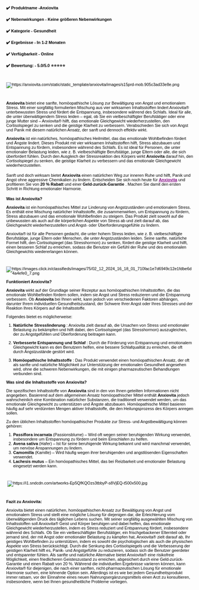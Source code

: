 <p style="color: #000000; font-family: Verdana, Arial, Helvetica, sans-serif; font-size: 11px; font-style: normal; font-variant-ligatures: normal; font-variant-caps: normal; font-weight: 400; letter-spacing: normal; orphans: 2; text-align: start; text-indent: 0px; text-transform: none; widows: 2; word-spacing: 0px; -webkit-text-stroke-width: 0px; white-space: normal; text-decoration-thickness: initial; text-decoration-style: initial; text-decoration-color: initial;"><strong><span style="vertical-align: inherit;">✔️ Produktname -Anxiovita</span></strong><br /><br /><strong><span style="vertical-align: inherit;">✔️ Nebenwirkungen - Keine gr&ouml;&szlig;eren Nebenwirkungen</span></strong><br /><br /><strong><span style="vertical-align: inherit;">✔️ Kategorie - Gesundheit</span></strong><br /><br /><strong><span style="vertical-align: inherit;">✔️ Ergebnisse - In 1-2 Monaten</span></strong><br /><br /><strong><span style="vertical-align: inherit;">✔️ Verf&uuml;gbarkeit - Online</span></strong><br /><br /><strong><span style="vertical-align: inherit;">✔️ Bewertung: - 5.0/5.0 ⭐⭐⭐⭐⭐</span></strong></p>
<p style="color: #000000; font-family: Verdana, Arial, Helvetica, sans-serif; font-size: 11px; font-style: normal; font-variant-ligatures: normal; font-variant-caps: normal; font-weight: 400; letter-spacing: normal; orphans: 2; text-align: start; text-indent: 0px; text-transform: none; widows: 2; word-spacing: 0px; -webkit-text-stroke-width: 0px; white-space: normal; text-decoration-thickness: initial; text-decoration-style: initial; text-decoration-color: initial;">&nbsp;</p>
<p style="color: #000000; font-family: Verdana, Arial, Helvetica, sans-serif; font-size: 11px; font-style: normal; font-variant-ligatures: normal; font-variant-caps: normal; font-weight: 400; letter-spacing: normal; orphans: 2; text-align: start; text-indent: 0px; text-transform: none; widows: 2; word-spacing: 0px; -webkit-text-stroke-width: 0px; white-space: normal; text-decoration-thickness: initial; text-decoration-style: initial; text-decoration-color: initial;"><img class="transparent" src="https://anxiovita.com/static/static_template/anxiovita/images/s15prd-mob.905c3ad33e8e.png" alt="https://anxiovita.com/static/static_template/anxiovita/images/s15prd-mob.905c3ad33e8e.png" />&nbsp;</p>
<p style="color: #000000; font-family: Verdana, Arial, Helvetica, sans-serif; font-size: 11px; font-style: normal; font-variant-ligatures: normal; font-variant-caps: normal; font-weight: 400; letter-spacing: normal; orphans: 2; text-align: start; text-indent: 0px; text-transform: none; widows: 2; word-spacing: 0px; -webkit-text-stroke-width: 0px; white-space: normal; text-decoration-thickness: initial; text-decoration-style: initial; text-decoration-color: initial;">&nbsp;</p>
<p style="color: #000000; font-family: Verdana, Arial, Helvetica, sans-serif; font-size: 11px; font-style: normal; font-variant-ligatures: normal; font-variant-caps: normal; font-weight: 400; letter-spacing: normal; orphans: 2; text-align: start; text-indent: 0px; text-transform: none; widows: 2; word-spacing: 0px; -webkit-text-stroke-width: 0px; white-space: normal; text-decoration-thickness: initial; text-decoration-style: initial; text-decoration-color: initial;"><strong><span style="vertical-align: inherit;"><span style="vertical-align: inherit;">Anxiovita</span></span></strong><span style="vertical-align: inherit;"><span style="vertical-align: inherit;">&nbsp;bietet eine sanfte, hom&ouml;opathische L&ouml;sung zur Bew&auml;ltigung von Angst und emotionalem Stress. Mit einer sorgf&auml;ltig formulierten Mischung aus vier wirksamen Inhaltsstoffen lindert Anxiovita&reg; unterbewussten Stress und f&ouml;rdert die Entspannung, insbesondere w&auml;hrend des Schlafs. Ideal f&uuml;r alle, die unter &uuml;berw&auml;ltigendem Stress leiden &ndash; egal, ob Sie ein vielbesch&auml;ftigter Berufst&auml;tiger oder eine junge Mutter sind &ndash; Anxiovita&reg; hilft, das emotionale Gleichgewicht wiederherzustellen, den Cortisolspiegel zu senken und die geistige Klarheit zu verbessern. Verabschieden Sie sich von Angst und Panik mit diesem nat&uuml;rlichen Ansatz, der sanft und dennoch effektiv wirkt.</span></span></p>
<p style="color: #000000; font-family: Verdana, Arial, Helvetica, sans-serif; font-size: 11px; font-style: normal; font-variant-ligatures: normal; font-variant-caps: normal; font-weight: 400; letter-spacing: normal; orphans: 2; text-align: start; text-indent: 0px; text-transform: none; widows: 2; word-spacing: 0px; -webkit-text-stroke-width: 0px; white-space: normal; text-decoration-thickness: initial; text-decoration-style: initial; text-decoration-color: initial;"><strong><span style="vertical-align: inherit;"><span style="vertical-align: inherit;">Anxiovita</span></span></strong><span style="vertical-align: inherit;"><span style="vertical-align: inherit;">&nbsp;ist ein nat&uuml;rliches, hom&ouml;opathisches Heilmittel, das das emotionale Wohlbefinden f&ouml;rdert und &Auml;ngste lindert. Dieses Produkt mit vier wirksamen Inhaltsstoffen hilft, Stress abzubauen und Entspannung zu f&ouml;rdern, insbesondere w&auml;hrend des Schlafs. Es ist ideal f&uuml;r Personen, die unter emotionaler Belastung leiden, wie z. B. vielbesch&auml;ftigte Berufst&auml;tige, junge Eltern oder alle, die sich &uuml;berfordert f&uuml;hlen. Durch den Ausgleich der Stressreaktion des K&ouml;rpers wirkt&nbsp;</span></span><strong><span style="vertical-align: inherit;"><span style="vertical-align: inherit;">Anxiovita</span></span></strong><span style="vertical-align: inherit;"><span style="vertical-align: inherit;">&nbsp;darauf hin, den Cortisolspiegel zu senken, die geistige Klarheit zu verbessern und das emotionale Gleichgewicht wiederherzustellen.</span></span></p>
<h4 style="color: #000000; font-family: Verdana, Arial, Helvetica, sans-serif; font-size: 11px; font-style: normal; font-variant-ligatures: normal; font-variant-caps: normal; font-weight: 400; letter-spacing: normal; orphans: 2; text-align: start; text-indent: 0px; text-transform: none; widows: 2; word-spacing: 0px; -webkit-text-stroke-width: 0px; white-space: normal; text-decoration-thickness: initial; text-decoration-style: initial; text-decoration-color: initial;"><span style="vertical-align: inherit;"><span style="vertical-align: inherit;">Sanft und doch wirksam bietet&nbsp;</span></span><strong><span style="vertical-align: inherit;"><span style="vertical-align: inherit;">Anxiovita</span></span></strong><span style="vertical-align: inherit;"><span style="vertical-align: inherit;">&nbsp;einen nat&uuml;rlichen Weg zur inneren Ruhe und hilft, Panik und Angst ohne aggressive Chemikalien zu lindern. Entscheiden Sie sich noch heute f&uuml;r&nbsp;</span></span><strong><span style="color: #800080;"><a style="color: #800080;" href="https://anxiovita.de/">Anxiovita</a></span></strong><span style="vertical-align: inherit;"><span style="vertical-align: inherit;"> und profitieren Sie von&nbsp;</span></span><strong><span style="vertical-align: inherit;"><span style="vertical-align: inherit;">20 % Rabatt</span></span></strong><span style="vertical-align: inherit;"><span style="vertical-align: inherit;">&nbsp;und einer&nbsp;</span></span><strong><span style="vertical-align: inherit;"><span style="vertical-align: inherit;">Geld-zur&uuml;ck-Garantie</span></span></strong><span style="vertical-align: inherit;"><span style="vertical-align: inherit;">&nbsp;. Machen Sie damit den ersten Schritt in Richtung emotionaler Harmonie.</span></span></h4>
<p style="color: #000000; font-family: Verdana, Arial, Helvetica, sans-serif; font-size: 11px; font-style: normal; font-variant-ligatures: normal; font-variant-caps: normal; font-weight: 400; letter-spacing: normal; orphans: 2; text-align: start; text-indent: 0px; text-transform: none; widows: 2; word-spacing: 0px; -webkit-text-stroke-width: 0px; white-space: normal; text-decoration-thickness: initial; text-decoration-style: initial; text-decoration-color: initial;"><strong><span style="vertical-align: inherit;"><span style="vertical-align: inherit;">Was ist Anxiovita?</span></span></strong></p>
<p style="color: #000000; font-family: Verdana, Arial, Helvetica, sans-serif; font-size: 11px; font-style: normal; font-variant-ligatures: normal; font-variant-caps: normal; font-weight: 400; letter-spacing: normal; orphans: 2; text-align: start; text-indent: 0px; text-transform: none; widows: 2; word-spacing: 0px; -webkit-text-stroke-width: 0px; white-space: normal; text-decoration-thickness: initial; text-decoration-style: initial; text-decoration-color: initial;"><strong><span style="vertical-align: inherit;"><span style="vertical-align: inherit;">Anxiovita</span></span></strong><span style="vertical-align: inherit;"><span style="vertical-align: inherit;">&nbsp;ist ein hom&ouml;opathisches Mittel zur Linderung von Angstzust&auml;nden und emotionalem Stress. Es enth&auml;lt eine Mischung nat&uuml;rlicher Inhaltsstoffe, die zusammenwirken, um Entspannung zu f&ouml;rdern, Stress abzubauen und das emotionale Wohlbefinden zu steigern. Das Produkt zielt sowohl auf die unbewussten als auch auf die k&ouml;rperlichen Aspekte von Stress ab und zielt darauf ab, das Gleichgewicht wiederherzustellen und Angst- oder &Uuml;berforderungsgef&uuml;hle zu lindern.</span></span></p>
<p style="color: #000000; font-family: Verdana, Arial, Helvetica, sans-serif; font-size: 11px; font-style: normal; font-variant-ligatures: normal; font-variant-caps: normal; font-weight: 400; letter-spacing: normal; orphans: 2; text-align: start; text-indent: 0px; text-transform: none; widows: 2; word-spacing: 0px; -webkit-text-stroke-width: 0px; white-space: normal; text-decoration-thickness: initial; text-decoration-style: initial; text-decoration-color: initial;"><span style="vertical-align: inherit;"><span style="vertical-align: inherit;">Anxiovita&reg; ist f&uuml;r alle Personen gedacht, die unter hohem Stress leiden, wie z. B. vielbesch&auml;ftigte Berufst&auml;tige, junge Eltern oder Menschen, die unter Angstzust&auml;nden leiden. Seine sanfte, nat&uuml;rliche Formel hilft, den Cortisolspiegel (das Stresshormon) zu senken, f&ouml;rdert die geistige Klarheit und hilft, einen besseren Schlaf zu erreichen, sodass die Benutzer ein Gef&uuml;hl der Ruhe und des emotionalen Gleichgewichts wiedererlangen k&ouml;nnen.</span></span></p>
<p style="color: #000000; font-family: Verdana, Arial, Helvetica, sans-serif; font-size: 11px; font-style: normal; font-variant-ligatures: normal; font-variant-caps: normal; font-weight: 400; letter-spacing: normal; orphans: 2; text-align: start; text-indent: 0px; text-transform: none; widows: 2; word-spacing: 0px; -webkit-text-stroke-width: 0px; white-space: normal; text-decoration-thickness: initial; text-decoration-style: initial; text-decoration-color: initial;"><span style="vertical-align: inherit;"><span style="vertical-align: inherit;">&nbsp;</span></span></p>
<p style="color: #000000; font-family: Verdana, Arial, Helvetica, sans-serif; font-size: 11px; font-style: normal; font-variant-ligatures: normal; font-variant-caps: normal; font-weight: 400; letter-spacing: normal; orphans: 2; text-align: start; text-indent: 0px; text-transform: none; widows: 2; word-spacing: 0px; -webkit-text-stroke-width: 0px; white-space: normal; text-decoration-thickness: initial; text-decoration-style: initial; text-decoration-color: initial;"><img src="https://images.click.in/classifieds/images/75/02_12_2024_16_18_01_710fac1e7d6949c12e1fdbe6d4a4efe0_7.png" alt="https://images.click.in/classifieds/images/75/02_12_2024_16_18_01_710fac1e7d6949c12e1fdbe6d4a4efe0_7.png" /><span style="vertical-align: inherit;"><span style="vertical-align: inherit;"> <br /></span></span></p>
<p style="color: #000000; font-family: Verdana, Arial, Helvetica, sans-serif; font-size: 11px; font-style: normal; font-variant-ligatures: normal; font-variant-caps: normal; font-weight: 400; letter-spacing: normal; orphans: 2; text-align: start; text-indent: 0px; text-transform: none; widows: 2; word-spacing: 0px; -webkit-text-stroke-width: 0px; white-space: normal; text-decoration-thickness: initial; text-decoration-style: initial; text-decoration-color: initial;"><strong><span style="vertical-align: inherit;"><span style="vertical-align: inherit;">Funktioniert Anxiovita?</span></span></strong></p>
<p style="color: #000000; font-family: Verdana, Arial, Helvetica, sans-serif; font-size: 11px; font-style: normal; font-variant-ligatures: normal; font-variant-caps: normal; font-weight: 400; letter-spacing: normal; orphans: 2; text-align: start; text-indent: 0px; text-transform: none; widows: 2; word-spacing: 0px; -webkit-text-stroke-width: 0px; white-space: normal; text-decoration-thickness: initial; text-decoration-style: initial; text-decoration-color: initial;"><strong><span style="vertical-align: inherit;"><span style="vertical-align: inherit;">Anxiovita</span></span></strong><span style="vertical-align: inherit;"><span style="vertical-align: inherit;">&nbsp;wirkt auf der Grundlage seiner Rezeptur aus hom&ouml;opathischen Inhaltsstoffen, die das emotionale Wohlbefinden f&ouml;rdern sollen, indem sie Angst und Stress reduzieren und die Entspannung verbessern. Ob&nbsp;</span></span><strong><span style="vertical-align: inherit;"><span style="vertical-align: inherit;">Anxiovita</span></span></strong><span style="vertical-align: inherit;"><span style="vertical-align: inherit;">&nbsp;bei Ihnen wirkt, kann jedoch von verschiedenen Faktoren abh&auml;ngen, darunter Ihrem individuellen Gesundheitszustand, der Schwere Ihrer Angst oder Ihres Stresses und der Reaktion Ihres K&ouml;rpers auf die Inhaltsstoffe.</span></span></p>
<p style="color: #000000; font-family: Verdana, Arial, Helvetica, sans-serif; font-size: 11px; font-style: normal; font-variant-ligatures: normal; font-variant-caps: normal; font-weight: 400; letter-spacing: normal; orphans: 2; text-align: start; text-indent: 0px; text-transform: none; widows: 2; word-spacing: 0px; -webkit-text-stroke-width: 0px; white-space: normal; text-decoration-thickness: initial; text-decoration-style: initial; text-decoration-color: initial;"><span style="vertical-align: inherit;"><span style="vertical-align: inherit;">Folgendes bietet es m&ouml;glicherweise:</span></span></p>
<ol style="color: #000000; font-family: Verdana, Arial, Helvetica, sans-serif; font-size: 11px; font-style: normal; font-variant-ligatures: normal; font-variant-caps: normal; font-weight: 400; letter-spacing: normal; orphans: 2; text-align: start; text-indent: 0px; text-transform: none; widows: 2; word-spacing: 0px; -webkit-text-stroke-width: 0px; white-space: normal; text-decoration-thickness: initial; text-decoration-style: initial; text-decoration-color: initial;">
<li>
<p><strong><span style="vertical-align: inherit;"><span style="vertical-align: inherit;">Nat&uuml;rliche Stresslinderung</span></span></strong><span style="vertical-align: inherit;"><span style="vertical-align: inherit;">&nbsp;: Anxiovita zielt darauf ab, die Ursachen von Stress und emotionaler Belastung zu bek&auml;mpfen und hilft dabei, den Cortisolspiegel (das Stresshormon) auszugleichen, der zu Angstgef&uuml;hlen und &Uuml;berforderung beitragen kann.</span></span></p>
</li>
<li>
<p><strong><span style="vertical-align: inherit;"><span style="vertical-align: inherit;">Verbesserte Entspannung und Schlaf</span></span></strong><span style="vertical-align: inherit;"><span style="vertical-align: inherit;">&nbsp;: Durch die F&ouml;rderung von Entspannung und emotionalem Gleichgewicht kann es den Benutzern helfen, eine bessere Schlafqualit&auml;t zu erreichen, die oft durch Angstzust&auml;nde gest&ouml;rt wird.</span></span></p>
</li>
<li>
<p><strong><span style="vertical-align: inherit;"><span style="vertical-align: inherit;">Hom&ouml;opathische Inhaltsstoffe</span></span></strong><span style="vertical-align: inherit;"><span style="vertical-align: inherit;">&nbsp;: Das Produkt verwendet einen hom&ouml;opathischen Ansatz, der oft als sanfte und nat&uuml;rliche M&ouml;glichkeit zur Unterst&uuml;tzung der emotionalen Gesundheit angesehen wird, ohne die schweren Nebenwirkungen, die mit einigen pharmazeutischen Behandlungen verbunden sind.</span></span></p>
</li>
</ol>
<p style="color: #000000; font-family: Verdana, Arial, Helvetica, sans-serif; font-size: 11px; font-style: normal; font-variant-ligatures: normal; font-variant-caps: normal; font-weight: 400; letter-spacing: normal; orphans: 2; text-align: start; text-indent: 0px; text-transform: none; widows: 2; word-spacing: 0px; -webkit-text-stroke-width: 0px; white-space: normal; text-decoration-thickness: initial; text-decoration-style: initial; text-decoration-color: initial;"><strong><span style="vertical-align: inherit;"><span style="vertical-align: inherit;">Was sind die Inhaltsstoffe von Anxiovita?</span></span></strong></p>
<p style="color: #000000; font-family: Verdana, Arial, Helvetica, sans-serif; font-size: 11px; font-style: normal; font-variant-ligatures: normal; font-variant-caps: normal; font-weight: 400; letter-spacing: normal; orphans: 2; text-align: start; text-indent: 0px; text-transform: none; widows: 2; word-spacing: 0px; -webkit-text-stroke-width: 0px; white-space: normal; text-decoration-thickness: initial; text-decoration-style: initial; text-decoration-color: initial;"><span style="vertical-align: inherit;"><span style="vertical-align: inherit;">Die spezifischen Inhaltsstoffe von&nbsp;</span></span><strong><span style="vertical-align: inherit;"><span style="vertical-align: inherit;">Anxiovita</span></span></strong><span style="vertical-align: inherit;"><span style="vertical-align: inherit;">&nbsp;sind in den von Ihnen geteilten Informationen nicht angegeben. Basierend auf dem allgemeinen Ansatz hom&ouml;opathischer Mittel enth&auml;lt&nbsp;</span></span><strong><span style="vertical-align: inherit;"><span style="vertical-align: inherit;">Anxiovita</span></span></strong><span style="vertical-align: inherit;"><span style="vertical-align: inherit;">&nbsp;jedoch wahrscheinlich eine Kombination nat&uuml;rlicher Substanzen, die traditionell verwendet werden, um das emotionale Gleichgewicht zu unterst&uuml;tzen und &Auml;ngste abzubauen. Hom&ouml;opathische Mittel basieren h&auml;ufig auf sehr verd&uuml;nnten Mengen aktiver Inhaltsstoffe, die den Heilungsprozess des K&ouml;rpers anregen sollen.</span></span></p>
<p style="color: #000000; font-family: Verdana, Arial, Helvetica, sans-serif; font-size: 11px; font-style: normal; font-variant-ligatures: normal; font-variant-caps: normal; font-weight: 400; letter-spacing: normal; orphans: 2; text-align: start; text-indent: 0px; text-transform: none; widows: 2; word-spacing: 0px; -webkit-text-stroke-width: 0px; white-space: normal; text-decoration-thickness: initial; text-decoration-style: initial; text-decoration-color: initial;"><span style="vertical-align: inherit;"><span style="vertical-align: inherit;">Zu den &uuml;blichen Inhaltsstoffen hom&ouml;opathischer Produkte zur Stress- und Angstbew&auml;ltigung k&ouml;nnen geh&ouml;ren:</span></span></p>
<ol style="color: #000000; font-family: Verdana, Arial, Helvetica, sans-serif; font-size: 11px; font-style: normal; font-variant-ligatures: normal; font-variant-caps: normal; font-weight: 400; letter-spacing: normal; orphans: 2; text-align: start; text-indent: 0px; text-transform: none; widows: 2; word-spacing: 0px; -webkit-text-stroke-width: 0px; white-space: normal; text-decoration-thickness: initial; text-decoration-style: initial; text-decoration-color: initial;">
<li><strong><span style="vertical-align: inherit;"><span style="vertical-align: inherit;">Passiflora incarnata</span></span></strong><span style="vertical-align: inherit;"><span style="vertical-align: inherit;">&nbsp;(Passionsblume) &ndash; Wird oft wegen seiner beruhigenden Wirkung verwendet, insbesondere um Entspannung zu f&ouml;rdern und beim Einschlafen zu helfen.</span></span></li>
<li><strong><span style="vertical-align: inherit;"><span style="vertical-align: inherit;">Avena sativa</span></span></strong><span style="vertical-align: inherit;"><span style="vertical-align: inherit;">&nbsp;(Hafer) &ndash; Ist f&uuml;r seine beruhigende Wirkung bekannt und wird manchmal verwendet, um nerv&ouml;se Anspannungen zu lindern.</span></span></li>
<li><strong><span style="vertical-align: inherit;"><span style="vertical-align: inherit;">Camomilla</span></span></strong><span style="vertical-align: inherit;"><span style="vertical-align: inherit;">&nbsp;(Kamille) &ndash; Wird h&auml;ufig wegen ihrer beruhigenden und angstl&ouml;senden Eigenschaften verwendet.</span></span></li>
<li><strong><span style="vertical-align: inherit;"><span style="vertical-align: inherit;">Lachesis mutus</span></span></strong><span style="vertical-align: inherit;"><span style="vertical-align: inherit;">&nbsp;&ndash; Ein hom&ouml;opathisches Mittel, das bei Reizbarkeit und emotionaler Belastung eingesetzt werden kann.</span></span></li>
</ol>
<p style="color: #000000; font-family: Verdana, Arial, Helvetica, sans-serif; font-size: 11px; font-style: normal; font-variant-ligatures: normal; font-variant-caps: normal; font-weight: 400; letter-spacing: normal; orphans: 2; text-align: start; text-indent: 0px; text-transform: none; widows: 2; word-spacing: 0px; -webkit-text-stroke-width: 0px; white-space: normal; text-decoration-thickness: initial; text-decoration-style: initial; text-decoration-color: initial;"><strong><span style="vertical-align: inherit;"><span style="vertical-align: inherit;">&nbsp;</span></span></strong></p>
<p style="color: #000000; font-family: Verdana, Arial, Helvetica, sans-serif; font-size: 11px; font-style: normal; font-variant-ligatures: normal; font-variant-caps: normal; font-weight: 400; letter-spacing: normal; orphans: 2; text-align: start; text-indent: 0px; text-transform: none; widows: 2; word-spacing: 0px; -webkit-text-stroke-width: 0px; white-space: normal; text-decoration-thickness: initial; text-decoration-style: initial; text-decoration-color: initial;"><strong><span style="vertical-align: inherit;"><span style="vertical-align: inherit;">&nbsp;</span></span></strong><img src="https://i1.sndcdn.com/artworks-Ep5QfKQOzs3tbbyP-s8VjEQ-t500x500.jpg" alt="https://i1.sndcdn.com/artworks-Ep5QfKQOzs3tbbyP-s8VjEQ-t500x500.jpg" /></p>
<p style="color: #000000; font-family: Verdana, Arial, Helvetica, sans-serif; font-size: 11px; font-style: normal; font-variant-ligatures: normal; font-variant-caps: normal; font-weight: 400; letter-spacing: normal; orphans: 2; text-align: start; text-indent: 0px; text-transform: none; widows: 2; word-spacing: 0px; -webkit-text-stroke-width: 0px; white-space: normal; text-decoration-thickness: initial; text-decoration-style: initial; text-decoration-color: initial;"><strong><span style="vertical-align: inherit;"><span style="vertical-align: inherit;">&nbsp;</span></span></strong></p>
<p style="color: #000000; font-family: Verdana, Arial, Helvetica, sans-serif; font-size: 11px; font-style: normal; font-variant-ligatures: normal; font-variant-caps: normal; font-weight: 400; letter-spacing: normal; orphans: 2; text-align: start; text-indent: 0px; text-transform: none; widows: 2; word-spacing: 0px; -webkit-text-stroke-width: 0px; white-space: normal; text-decoration-thickness: initial; text-decoration-style: initial; text-decoration-color: initial;"><strong><span style="vertical-align: inherit;"><span style="vertical-align: inherit;">Fazit zu Anxiovita:</span></span></strong></p>
<p style="color: #000000; font-family: Verdana, Arial, Helvetica, sans-serif; font-size: 11px; font-style: normal; font-variant-ligatures: normal; font-variant-caps: normal; font-weight: 400; letter-spacing: normal; orphans: 2; text-align: start; text-indent: 0px; text-transform: none; widows: 2; word-spacing: 0px; -webkit-text-stroke-width: 0px; white-space: normal; text-decoration-thickness: initial; text-decoration-style: initial; text-decoration-color: initial;"><span style="vertical-align: inherit;"><span style="vertical-align: inherit;">Anxiovita bietet einen nat&uuml;rlichen, hom&ouml;opathischen Ansatz zur Bew&auml;ltigung von Angst und emotionalem Stress und stellt eine m&ouml;gliche L&ouml;sung f&uuml;r diejenigen dar, die Erleichterung vom &uuml;berw&auml;ltigenden Druck des t&auml;glichen Lebens suchen. Mit seiner sorgf&auml;ltig ausgew&auml;hlten Mischung von Inhaltsstoffen soll Anxiovita&reg; Geist und K&ouml;rper beruhigen und dabei helfen, das emotionale Gleichgewicht wiederherzustellen, indem es Stress reduziert und Entspannung f&ouml;rdert, insbesondere w&auml;hrend des Schlafs. Ob Sie ein vielbesch&auml;ftigter Berufst&auml;tiger, ein frischgebackener Elternteil oder jemand sind, der mit Angst oder emotionaler Belastung zu k&auml;mpfen hat, Anxiovita&reg; zielt darauf ab, Ihr geistiges Wohlbefinden zu unterst&uuml;tzen, indem es sowohl die psychologischen als auch die physischen Aspekte von Stress ber&uuml;cksichtigt. Durch die Senkung des Cortisolspiegels und die Verbesserung der geistigen Klarheit hilft es, Panik- und Angstgef&uuml;hle zu reduzieren, sodass sich die Benutzer geerdeter und entspannter f&uuml;hlen. Als sanfte und nat&uuml;rliche Alternative bietet Anxiovita&reg; eine risikofreie M&ouml;glichkeit, einen friedlicheren Geisteszustand zu erreichen, abgesichert durch eine Geld-zur&uuml;ck-Garantie und einen Rabatt von 20 %. W&auml;hrend die individuellen Ergebnisse variieren k&ouml;nnen, kann Anxiovita&reg; f&uuml;r diejenigen, die nach einer sanften, nicht-pharmazeutischen L&ouml;sung f&uuml;r emotionale Harmonie suchen, eine lohnende Option sein. Allerdings ist es wie bei jedem Gesundheitsprodukt immer ratsam, vor der Einnahme eines neuen Nahrungserg&auml;nzungsmittels einen Arzt zu konsultieren, insbesondere, wenn bei Ihnen gesundheitliche Probleme vorliegen.</span></span></p>
